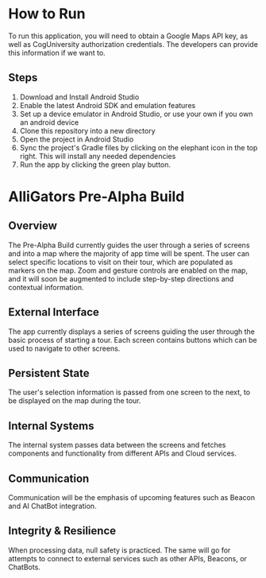 # How to Run
To run this application, you will need to obtain a Google Maps API key, as well as CogUniversity authorization credentials. The developers can provide this information if we want to.
## Steps
<ol>
<li>Download and Install Android Studio</li>
<li>Enable the latest Android SDK and emulation features</li>
<li>Set up a device emulator in Android Studio, or use your own if you own an android device</li>
<li>Clone this repository into a new directory</li>
<li>Open the project in Android Studio</li>
<li>Sync the project's Gradle files by clicking on the elephant icon in the top right. This will install any needed dependencies</li>
<li>Run the app by clicking the green play button.</li>
</ol>

# AlliGators Pre-Alpha Build

## Overview
The Pre-Alpha Build currently guides the user through a series of screens and into a map where the majority of app time will be spent. The user can select specific locations to visit on their tour, which are populated as markers on the map. Zoom and gesture controls are enabled on the map, and it will soon be augmented to include step-by-step directions and contextual information.

## External Interface
The app currently displays a series of screens guiding the user through the basic process of starting a tour. Each screen contains buttons which can be used to navigate to other screens.

## Persistent State
The user's selection information is passed from one screen to the next, to be displayed on the map during the tour.

## Internal Systems
The internal system passes data between the screens and fetches components and functionality from different APIs and Cloud services.

## Communication
Communication will be the emphasis of upcoming features such as Beacon and AI ChatBot integration.

## Integrity & Resilience
When processing data, null safety is practiced. The same will go for attempts to connect to external services such as other APIs, Beacons, or ChatBots.


